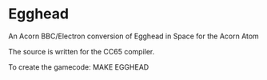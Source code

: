 # Egghead
An Acorn BBC/Electron conversion of Egghead in Space for the Acorn Atom

The source is written for the CC65 compiler.

To create the gamecode: MAKE EGGHEAD
